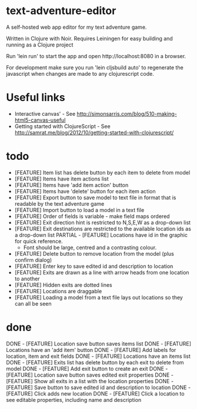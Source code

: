 text-adventure-editor
=====================

A self-hosted web app editor for my text adventure game.

Written in Clojure with Noir. Requires Leiningen for easy building and running as a Clojure project

Run 'lein run' to start the app and open http://localhost:8080 in a browser.

For development make sure you run 'lein cljsbuild auto' to regenerate the javascript when 
changes are made to any clojurescript code.

Useful links
============

- Interactive canvas' - See http://simonsarris.com/blog/510-making-html5-canvas-useful
- Getting started with ClojureScript - See http://samrat.me/blog/2012/10/getting-started-with-clojurescript/

todo
====

- [FEATURE] Item list has delete button by each item to delete from model
- [FEATURE] Items have item actions list
- [FEATURE] Items have 'add item action' button
- [FEATURE] Items have 'delete' button for each item action
- [FEATURE] Export button to save model to text file in format that is readable by the text adventure game
- [FEATURE] Import button to load a model in a text file
- [FEATURE] Order of fields is variable - make field maps ordered
- [FEATURE] Exit direction hint is restricted to N,S,E,W as a drop-down list
- [FEATURE] Exit destinations are restricted to the available location ids as a drop-down list
PARTIAL - [FEATURE] Locations have id in the graphic for quick reference.
  - Font should be large, centred and a contrasting colour.
- [FEATURE] Delete button to remove location from the model (plus confirm dialog)
- [FEATURE] Enter key to save edited id and description to location
- [FEATURE] Exits are drawn as a line with arrow heads from one location to another
- [FEATURE] Hidden exits are dotted lines
- [FEATURE] Locations are draggable 
- [FEATURE] Loading a model from a text file lays out locations so they can all be seen

done
====

DONE - [FEATURE] Location save button saves items list
DONE - [FEATURE] Locations have an 'add item' button
DONE - [FEATURE] Add labels for location, item and exit fields
DONE - [FEATURE] Locations have an items list
DONE - [FEATURE] Exits list has delete button by each exit to delete from model
DONE - [FEATURE] Add exit button to create an exit
DONE - [FEATURE] Location save button saves edited exit properties
DONE - [FEATURE] Show all exits in a list with the location properties
DONE - [FEATURE] Save button to save edited id and description to location
DONE - [FEATURE] Click adds new location
DONE - [FEATURE] Click a location to see editable properties, including name and description
